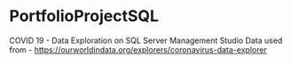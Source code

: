 # PortfolioProjectSQL
COVID 19 - Data Exploration on SQL Server Management Studio
Data used from - https://ourworldindata.org/explorers/coronavirus-data-explorer
